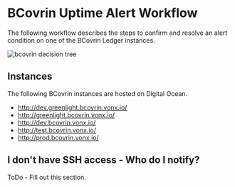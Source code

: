 # BCovrin Uptime Alert Workflow

The following workflow describes the steps to confirm and resolve an alert condition on one of the BCovrin Ledger instances.

![bcovrin decision tree](https://www.plantuml.com/plantuml/proxy?cache=no&src=https://raw.githubusercontent.com/bcgov/DITP-DevOps/main/docs/bcovrin-decision-tree.puml)

## Instances
The following BCovrin instances are hosted on Digital Ocean.

- http://dev.greenlight.bcovrin.vonx.io/
- http://greenlight.bcovrin.vonx.io/
- http://dev.bcovrin.vonx.io/
- http://test.bcovrin.vonx.io/
- http://prod.bcovrin.vonx.io/

## I don't have SSH access - Who do I notify?

ToDo - Fill out this section.